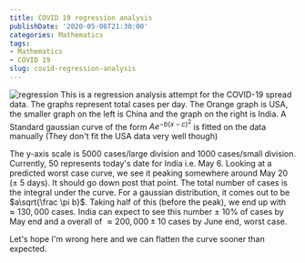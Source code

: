```yaml
---
title: COVID 19 regression analysis
publishDate: '2020-05-06T21:30:00'
categories: Mathematics
tags:
- Mathematics
- COVID 19
slug: covid-regression-analysis
---
```


![regression]({static}res/covid-regression-analysis.png)
This is a regression analysis attempt for the COVID-19 spread data. The graphs represent total cases per day. The Orange graph is USA, the smaller graph on the left is China and the graph on the right is India. A Standard gaussian curve of the form $Ae^{-b(x-c)^2}$ is fitted on the data manually (They don't fit the USA data very well though)

The y-axis scale is 5000 cases/large division and 1000 cases/small division. Currently, 50 represents today's date for India i.e. May 6. Looking at a predicted worst case curve, we see it peaking somewhere around May 20 ($\pm$ 5 days). It should go down post that point. The total number of cases is the integral under the curve. For a gaussian distribution, it comes out to be $a\sqrt{\frac \pi b}$. Taking half of this (before the peak), we end up with $\approx 130,000$ cases. India can expect to see this number $\pm$ 10% of cases by May end and a overall of $\approx 200,000 \pm 10%$ cases by June end, worst case. 

Let's hope I'm wrong here and we can flatten the curve sooner than expected.
